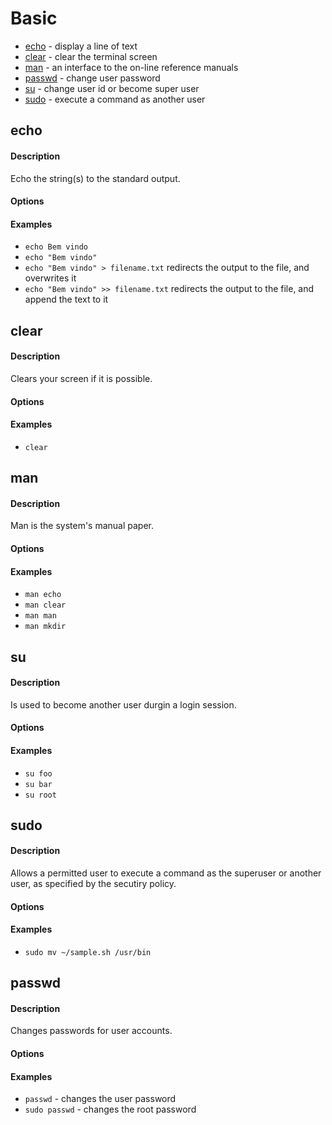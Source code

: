 # Basic

* [echo](#echo) - display a line of text
* [clear](#clear) - clear the terminal screen
* [man](#man) - an interface to the on-line reference manuals
* [passwd](#passwd) - change user password
* [su](#su) - change user id or become super user
* [sudo](#sudo) - execute a command as another user

## echo

#### Description
Echo the string(s) to the standard output.

#### Options

#### Examples
* `echo Bem vindo`
* `echo "Bem vindo"`
* `echo "Bem vindo" > filename.txt` redirects the output to the file, and overwrites it
* `echo "Bem vindo" >> filename.txt` redirects the output to the file, and append the text to it

## clear

#### Description
Clears your screen if it is possible.

#### Options

#### Examples
* `clear`

## man

#### Description
Man is the system's manual paper.

#### Options

#### Examples
* `man echo`
* `man clear`
* `man man`
* `man mkdir`

## su

#### Description
Is used to become another user durgin a login session.

#### Options

#### Examples
* `su foo`
* `su bar`
* `su root`

## sudo

#### Description
Allows a permitted user to execute a command as the superuser or another user, as specified by the secutiry policy.

#### Options

#### Examples
* `sudo mv ~/sample.sh /usr/bin`

## passwd

#### Description
Changes passwords for user accounts.

#### Options

#### Examples
* `passwd` - changes the user password
* `sudo passwd` - changes the root password
